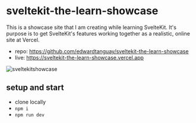 # sveltekit-the-learn-showcase

This is a showcase site that I am creating while learning SvelteKit. It's purpose is to get SvelteKit's features working together as a realistic, online site at Vercel.

- repo: https://github.com/edwardtanguay/sveltekit-the-learn-showcase
- live: https://sveltekit-the-learn-showcase.vercel.app

![sveltekitshowcase](https://github.com/edwardtanguay/sveltekit-the-learn-showcase/assets/446574/cb7f606a-4752-431b-8cbb-fc9e2993d69d)

## setup and start

- clone locally
- `npm i`
- `npm run dev`
    
